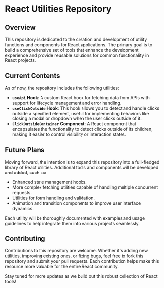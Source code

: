 # React Utilities Repository

## Overview

This repository is dedicated to the creation and development of utility functions and components for React applications. The primary goal is to build a comprehensive set of tools that enhance the development experience and provide reusable solutions for common functionality in React projects.

## Current Contents

As of now, the repository includes the following utilities:

- **`useApi` Hook**: A custom React hook for fetching data from APIs with support for lifecycle management and error handling.
- **`useClickOutside` Hook**: This hook allows you to detect and handle clicks outside a specified element, useful for implementing behaviors like closing a modal or dropdown when the user clicks outside of it.
- **`ClickOutsideContainer` Component**: A React component that encapsulates the functionality to detect clicks outside of its children, making it easier to control visibility or interaction states.

## Future Plans

Moving forward, the intention is to expand this repository into a full-fledged library of React utilities. Additional tools and components will be developed and added, such as:

- Enhanced state management hooks.
- More complex fetching utilities capable of handling multiple concurrent requests.
- Utilities for form handling and validation.
- Animation and transition components to improve user interface dynamics.

Each utility will be thoroughly documented with examples and usage guidelines to help integrate them into various projects seamlessly.

## Contributing

Contributions to this repository are welcome. Whether it's adding new utilities, improving existing ones, or fixing bugs, feel free to fork this repository and submit your pull requests. Each contribution helps make this resource more valuable for the entire React community.

Stay tuned for more updates as we build out this robust collection of React tools!